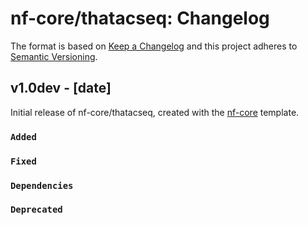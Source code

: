 # nf-core/thatacseq: Changelog

The format is based on [Keep a Changelog](https://keepachangelog.com/en/1.0.0/)
and this project adheres to [Semantic Versioning](https://semver.org/spec/v2.0.0.html).

## v1.0dev - [date]

Initial release of nf-core/thatacseq, created with the [nf-core](https://nf-co.re/) template.

### `Added`

### `Fixed`

### `Dependencies`

### `Deprecated`
